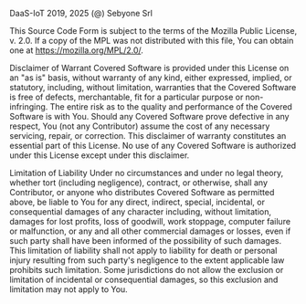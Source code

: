DaaS-IoT 2019, 2025 (@) Sebyone Srl

This Source Code Form is subject to the terms of the Mozilla Public License, v. 2.0.
If a copy of the MPL was not distributed with this file, You can obtain one at https://mozilla.org/MPL/2.0/.

Disclaimer of Warrant
Covered Software is provided under this License on an "as is" basis, without warranty of any kind, either
expressed, implied, or statutory, including, without limitation, warranties that the Covered  Software is
free of defects, merchantable, fit for a particular purpose or non-infringing.
The entire risk as to the quality and performance of the Covered Software is with You.  Should any Covered
Software prove defective in any respect, You (not any Contributor) assume the cost of any necessary
servicing, repair, or correction.
This disclaimer of warranty constitutes an essential part of this License.  No use of any Covered Software
is authorized under this License except under this disclaimer.

Limitation of Liability
Under no circumstances and under no legal theory, whether tort (including negligence), contract, or otherwise,
shall any Contributor, or anyone who distributes Covered Software as permitted above, be liable to You for
any direct, indirect, special, incidental, or consequential damages of any character including, without
limitation, damages for lost profits, loss of goodwill, work stoppage, computer failure or malfunction,
or any and all other commercial damages or losses, even if such party shall have been informed of the
possibility of such damages.  This limitation of liability shall not apply to liability for death or personal
injury resulting from such party's negligence to the extent applicable law prohibits such limitation.
Some jurisdictions do not allow the exclusion or limitation of incidental or consequential damages, so this
exclusion and limitation may not apply to You.
